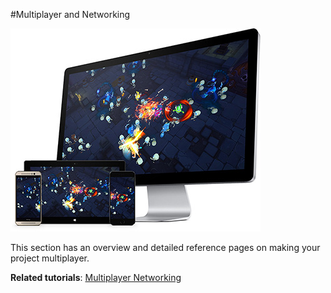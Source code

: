 #Multiplayer and Networking



![](../uploads/Main/UnetIntroImage.jpg)



This section has an overview and detailed reference pages on making your project multiplayer.

**Related tutorials**: [Multiplayer Networking](https://unity3d.com/learn/tutorials/topics/multiplayer-networking)